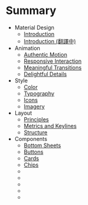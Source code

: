 # Summary

* Material Design 
	* [Introduction](Introduction_eng.md)
	* [Introduction (翻譯中)](Introduction.md)
* Animation
	* [Authentic Motion](Authentic-Motion.md)
	* [Responsive Interaction](Responsive-Interaction.md)
	* [Meaningful Transitions](Meaningful-Transitions.md)
	* [Delightful Details](Delightful-Details.md)
* Style
	* [Color](Color.md)
	* [Typography](Typography.md)
	* [Icons](Icons.md)
	* [Imagery](Imagery.md)
* Layout
	* [Principles](Principles.md)
	* [Metrics and Keylines](Metrics-and-Keylines.md)
	* [Structure](Structure.md)
* Components
	* [Bottom Sheets](Bottom-Sheets.md)
	* [Buttons](Buttons.md)
	* [Cards](Cards.md)
	* [Chips](Chips.md)
	* []()
	* []()
	* []()
	* []()
	* []()